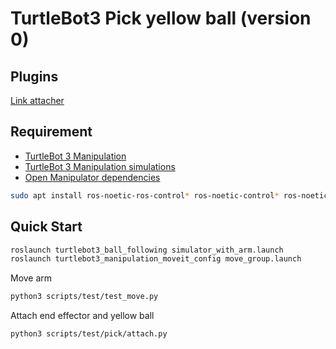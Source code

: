 # TurtleBot3 Pick yellow ball (version 0)

## Plugins

[Link attacher](https://github.com/pal-robotics/gazebo_ros_link_attacher)

## Requirement 
- [TurtleBot 3 Manipulation](https://github.com/ROBOTIS-GIT/turtlebot3_manipulation)
- [TurtleBot 3 Manipulation simulations](https://github.com/ROBOTIS-GIT/turtlebot3_manipulation_simulations)
- [Open Manipulator dependencies](https://github.com/ROBOTIS-GIT/open_manipulator_dependencies)

```bash
sudo apt install ros-noetic-ros-control* ros-noetic-control* ros-noetic-moveit*
```
## Quick Start

```bash
roslaunch turtlebot3_ball_following simulator_with_arm.launch
roslaunch turtlebot3_manipulation_moveit_config move_group.launch
```

Move arm
```bash
python3 scripts/test/test_move.py
```

Attach end effector and yellow ball

```bash
python3 scripts/test/pick/attach.py
```
